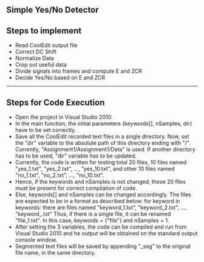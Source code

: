 Simple Yes/No Detector
----------------------------------------------------------------------------------------------------------
## Steps to implement

- Read CoolEdit output file
- Correct DC Shift
- Normalize Data
- Crop out useful data
- Divide signals into frames and compute E and ZCR
- Decide Yes/No based on E and ZCR
----------------------------------------------------------------------------------------------------------
## Steps for Code Execution

- Open the project in Visual Studio 2010.
- In the main function, the initial parameters {keywords[], nSamples, dir} have to be set correctly.
- Save all the CoolEdit recorded text files in a single directory. Now, set the "dir" variable to the absolute path of this directory ending with "/".
  Currently, "Assignment1/Assignment1/Data" is used. If another directory has to be used, "dir" variable has to be updated.
- Currently, the code is written for testing total 20 files, 10 files named "yes_1.txt", "yes_2.txt", ..., "yes_10.txt", and other 10 files named "no_1.txt", "no_2.txt", ..., "no_10.txt".
- Hence, if the keywords and nSamples is not changed, these 20 files must be present for correct compilation of code.
- Else, keywords[] and nSamples can be changed accordingly. The files are expected to be in a format as described below:
	for keyword in keywords:
		there are <nSamples> files named "keyword_1.txt", "keyword_2.txt", ..., "keyword_<nSamples>.txt"
  Thus, if there is a single file, it can be renamed "file_1.txt". In this case, keywords = {"file"} and nSamples = 1.
- After setting the 3 variables, the code can be compiled and run from Visual Studio 2010 and he output will be obtained on the standard output console window.
- Segmented text files will be saved by appending "_seg" to the original file name, in the same directory.